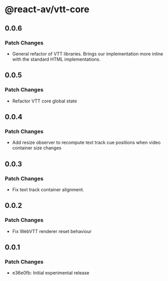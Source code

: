 # @react-av/vtt-core

## 0.0.6

### Patch Changes

- General refactor of VTT libraries. Brings our implementation more inline with the standard HTML implementations.

## 0.0.5

### Patch Changes

- Refactor VTT core global state

## 0.0.4

### Patch Changes

- Add resize observer to recompute text track cue positions when video container size changes

## 0.0.3

### Patch Changes

- Fix text track container alignment.

## 0.0.2

### Patch Changes

- Fix WebVTT renderer reset behaviour

## 0.0.1

### Patch Changes

- e36e0fb: Initial experimental release
